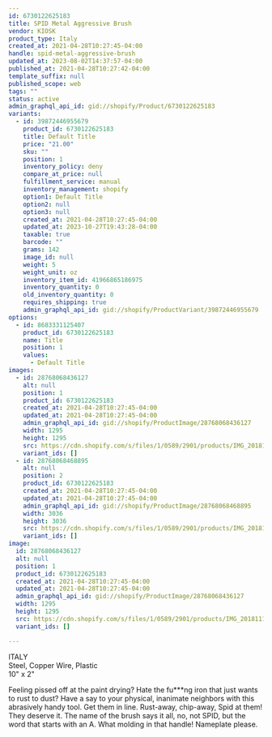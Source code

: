 ```yaml
---
id: 6730122625183
title: SPID Metal Aggressive Brush
vendor: KIOSK
product_type: Italy
created_at: 2021-04-28T10:27:45-04:00
handle: spid-metal-aggressive-brush
updated_at: 2023-08-02T14:37:57-04:00
published_at: 2021-04-28T10:27:42-04:00
template_suffix: null
published_scope: web
tags: ""
status: active
admin_graphql_api_id: gid://shopify/Product/6730122625183
variants:
  - id: 39872446955679
    product_id: 6730122625183
    title: Default Title
    price: "21.00"
    sku: ""
    position: 1
    inventory_policy: deny
    compare_at_price: null
    fulfillment_service: manual
    inventory_management: shopify
    option1: Default Title
    option2: null
    option3: null
    created_at: 2021-04-28T10:27:45-04:00
    updated_at: 2023-10-27T19:43:28-04:00
    taxable: true
    barcode: ""
    grams: 142
    image_id: null
    weight: 5
    weight_unit: oz
    inventory_item_id: 41966865186975
    inventory_quantity: 0
    old_inventory_quantity: 0
    requires_shipping: true
    admin_graphql_api_id: gid://shopify/ProductVariant/39872446955679
options:
  - id: 8683331125407
    product_id: 6730122625183
    name: Title
    position: 1
    values:
      - Default Title
images:
  - id: 28768068436127
    alt: null
    position: 1
    product_id: 6730122625183
    created_at: 2021-04-28T10:27:45-04:00
    updated_at: 2021-04-28T10:27:45-04:00
    admin_graphql_api_id: gid://shopify/ProductImage/28768068436127
    width: 1295
    height: 1295
    src: https://cdn.shopify.com/s/files/1/0589/2901/products/IMG_20181118_143834.jpg?v=1619620065
    variant_ids: []
  - id: 28768068468895
    alt: null
    position: 2
    product_id: 6730122625183
    created_at: 2021-04-28T10:27:45-04:00
    updated_at: 2021-04-28T10:27:45-04:00
    admin_graphql_api_id: gid://shopify/ProductImage/28768068468895
    width: 3036
    height: 3036
    src: https://cdn.shopify.com/s/files/1/0589/2901/products/IMG_20181121_150102.jpg?v=1619620065
    variant_ids: []
image:
  id: 28768068436127
  alt: null
  position: 1
  product_id: 6730122625183
  created_at: 2021-04-28T10:27:45-04:00
  updated_at: 2021-04-28T10:27:45-04:00
  admin_graphql_api_id: gid://shopify/ProductImage/28768068436127
  width: 1295
  height: 1295
  src: https://cdn.shopify.com/s/files/1/0589/2901/products/IMG_20181118_143834.jpg?v=1619620065
  variant_ids: []

---
```


ITALY  
Steel, Copper Wire, Plastic  
10" x 2"

Feeling pissed off at the paint drying? Hate the fu\*\*\*ng iron that just wants to rust to dust? Have a say to your physical, inanimate neighbors with this abrasively handy tool. Get them in line. Rust-away, chip-away, Spid at them! They deserve it. The name of the brush says it all, no, not SPID, but the word that starts with an A. What molding in that handle! Nameplate please.